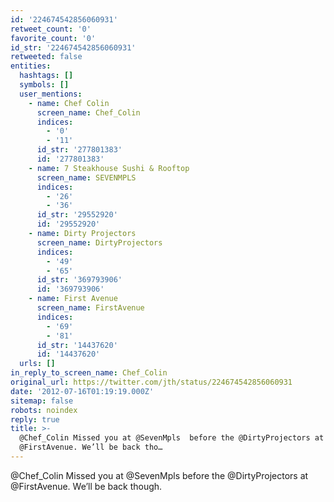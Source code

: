 ```yaml
---
id: '224674542856060931'
retweet_count: '0'
favorite_count: '0'
id_str: '224674542856060931'
retweeted: false
entities:
  hashtags: []
  symbols: []
  user_mentions:
    - name: Chef Colin
      screen_name: Chef_Colin
      indices:
        - '0'
        - '11'
      id_str: '277801383'
      id: '277801383'
    - name: 7 Steakhouse Sushi & Rooftop
      screen_name: SEVENMPLS
      indices:
        - '26'
        - '36'
      id_str: '29552920'
      id: '29552920'
    - name: Dirty Projectors
      screen_name: DirtyProjectors
      indices:
        - '49'
        - '65'
      id_str: '369793906'
      id: '369793906'
    - name: First Avenue
      screen_name: FirstAvenue
      indices:
        - '69'
        - '81'
      id_str: '14437620'
      id: '14437620'
  urls: []
in_reply_to_screen_name: Chef_Colin
original_url: https://twitter.com/jth/status/224674542856060931
date: '2012-07-16T01:19:19.000Z'
sitemap: false
robots: noindex
reply: true
title: >-
  @Chef_Colin Missed you at @SevenMpls  before the @DirtyProjectors at
  @FirstAvenue. We’ll be back tho…
---
```


@Chef_Colin Missed you at @SevenMpls  before the @DirtyProjectors at @FirstAvenue. We’ll be back though.